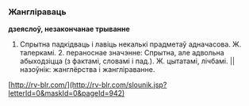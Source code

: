 ### Жангліраваць
**дзеяслоў, незакончанае трыванне**

1. Спрытна падкідваць і лавіць некалькі прадметаў адначасова. Ж. талеркамі. 2. пераноснае значэнне: Спрытна, але адвольна абыходзіцца (з фактамі, словамі і пад.). Ж. цытатамі, лічбамі. || назоўнік: жанглёрства і жангліраванне.

<a rel="author">[http://rv-blr.com/](http://rv-blr.com/slounik.jsp?letterId=0&maskId=0&pageId=942)</a>
